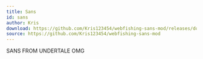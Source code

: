 ```yaml
---
title: Sans
id: sans
author: Kris
download: https://github.com/Kris123454/webfishing-sans-mod/releases/download/main/sans.zip
source: https://github.com/Kris123454/webfishing-sans-mod
---
```


SANS FROM UNDERTALE OMG
